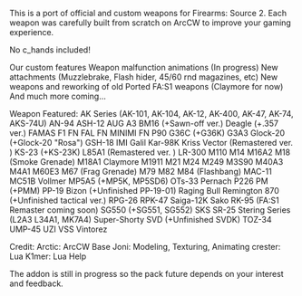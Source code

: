 This is a port of official and custom weapons for Firearms: Source 2.
Each weapon was carefully built from scratch on ArcCW to improve your gaming experience.

No c_hands included!

Our custom features
Weapon malfunction animations (In progress)
New attachments (Muzzlebrake, Flash hider, 45/60 rnd magazines, etc)
New weapons and reworking of old
Ported FA:S1 weapons (Claymore for now)
And much more coming...

Weapon Featured:
AK Series (AK-101, AK-104, AK-12, AK-400, AK-47, AK-74, AKS-74U)
AN-94
ASH-12
AUG A3
BM16 (+Sawn-off ver.)
Deagle (+.357 ver.)
FAMAS F1
FN FAL
FN MINIMI
FN P90
G36C (+G36K)
G3A3
Glock-20 (+Glock-20 "Rosa")
GSH-18
IMI Galil
Kar-98K
Kriss Vector (Remastered ver. )
KS-23 (+KS-23K)
L85A1 (Remastered ver. )
LR-300
M110
M14
M16A2
M18 (Smoke Grenade)
M18A1 Claymore
M1911
M21
M24
M249
M3S90
M40A3
M4A1
M60E3
M67 (Frag Grenade)
M79
M82
M84 (Flashbang)
MAC-11
MC51B Vollmer
MP5A5 (+MP5K, MP5SD6)
OTs-33 Pernach
P226
PM (+PMM)
PP-19 Bizon (+Unfinished PP-19-01)
Raging Bull
Remington 870 (+Unfinished tactical ver.)
RPG-26
RPK-47
Saiga-12K
Sako RK-95 (FA:S1 Remaster coming soon)
SG550 (+SG551, SG552)
SKS
SR-25
Stering Series (L2A3 L34A1, MK7A4)
Super-Shorty
SVD (+Unfinished SVDK)
TOZ-34
UMP-45
UZI
VSS Vintorez

Credit:
Arctic: ArcCW Base
Joni: Modeling, Texturing, Animating
crester: Lua
K1mer: Lua Help

The addon is still in progress so the pack future depends on your interest and feedback.
